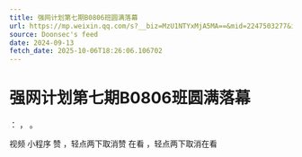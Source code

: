 ```yaml
---
title: 强网计划第七期B0806班圆满落幕
url: https://mp.weixin.qq.com/s?__biz=MzU1NTYxMjA5MA==&mid=2247503277&idx=1&sn=8385e84cf406af4d50e6b932bb4dc1e1
source: Doonsec's feed
date: 2024-09-13
fetch_date: 2025-10-06T18:26:06.106702
---
```


# 强网计划第七期B0806班圆满落幕

：
，
。

视频
小程序
赞
，轻点两下取消赞
在看
，轻点两下取消在看